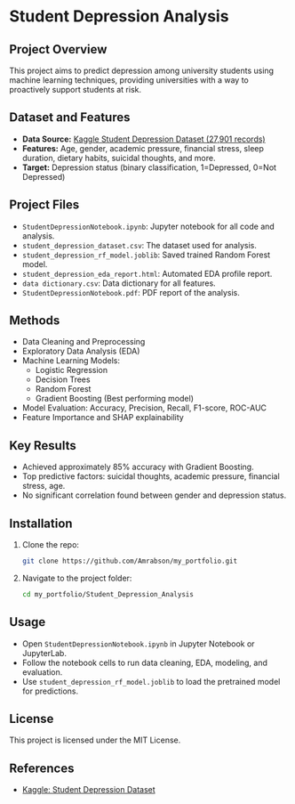 # Student Depression Analysis

## Project Overview
This project aims to predict depression among university students using machine learning techniques, providing universities with a way to proactively support students at risk.

## Dataset and Features
- **Data Source:** [Kaggle Student Depression Dataset (27,901 records)](https://www.kaggle.com/datasets/adilshamim8/student-depression-dataset)
- **Features:** Age, gender, academic pressure, financial stress, sleep duration, dietary habits, suicidal thoughts, and more.
- **Target:** Depression status (binary classification, 1=Depressed, 0=Not Depressed)

## Project Files
- `StudentDepressionNotebook.ipynb`: Jupyter notebook for all code and analysis.
- `student_depression_dataset.csv`: The dataset used for analysis.
- `student_depression_rf_model.joblib`: Saved trained Random Forest model.
- `student_depression_eda_report.html`: Automated EDA profile report.
- `data dictionary.csv`: Data dictionary for all features.
- `StudentDepressionNotebook.pdf`: PDF report of the analysis.

## Methods
- Data Cleaning and Preprocessing
- Exploratory Data Analysis (EDA)
- Machine Learning Models:
  - Logistic Regression
  - Decision Trees
  - Random Forest
  - Gradient Boosting (Best performing model)
- Model Evaluation: Accuracy, Precision, Recall, F1-score, ROC-AUC
- Feature Importance and SHAP explainability

## Key Results
- Achieved approximately 85% accuracy with Gradient Boosting.
- Top predictive factors: suicidal thoughts, academic pressure, financial stress, age.
- No significant correlation found between gender and depression status.

## Installation
1. Clone the repo:
   ```bash
   git clone https://github.com/Amrabson/my_portfolio.git
   ```
2. Navigate to the project folder:
   ```bash
   cd my_portfolio/Student_Depression_Analysis
   ```

## Usage
- Open `StudentDepressionNotebook.ipynb` in Jupyter Notebook or JupyterLab.
- Follow the notebook cells to run data cleaning, EDA, modeling, and evaluation.
- Use `student_depression_rf_model.joblib` to load the pretrained model for predictions.

## License
This project is licensed under the MIT License.

## References
- [Kaggle: Student Depression Dataset](https://www.kaggle.com/datasets/adilshamim8/student-depression-dataset)
